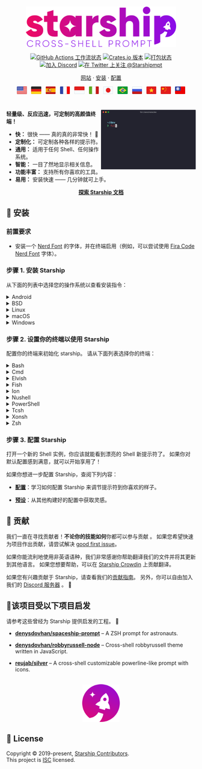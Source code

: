 <p align="center">
  <img
    width="400"
    src="https://raw.githubusercontent.com/starship/starship/master/media/logo.png"
    alt="Starship：可用于各种 Shell 的提示符"
 />
</p>

<p align="center">
  <a href="https://github.com/starship/starship/actions"
    ><img
      src="https://img.shields.io/github/workflow/status/starship/starship/Main workflow/master?label=workflow&style=flat-square"
      alt="GitHub Actions 工作流状态"
 /></a>
  <a href="https://crates.io/crates/starship"
    ><img
      src="https://img.shields.io/crates/v/starship?style=flat-square"
      alt="Crates.io 版本"
 /></a>
  <a href="https://repology.org/project/starship/versions"
    ><img
      src="https://img.shields.io/repology/repositories/starship?label=in%20repositories&style=flat-square"
      alt="打包状态" /></a
><br />
  <a href="https://discord.gg/starship"
    ><img
      src="https://img.shields.io/discord/567163873606500352?label=discord&logoColor=white&style=flat-square"
      alt="加入 Discord"
 /></a>
  <a href="https://twitter.com/StarshipPrompt"
    ><img
      src="https://img.shields.io/badge/twitter-@StarshipPrompt-1DA1F3?style=flat-square"
      alt="在 Twitter 上关注 @Starshipmpt"
 /></a>
</p>

<p align="center">
  <a href="https://starship.rs">网站</a>
  ·
  <a href="#🚀-installation">安装</a>
  ·
  <a href="https://starship.rs/config/">配置</a>
</p>

<p align="center">
  <a href="https://github.com/starship/starship/blob/master/README.md"
    ><img
      height="20"
      src="https://raw.githubusercontent.com/starship/starship/master/media/flag-us.png"
      alt="English"
 /></a>
  &nbsp;
  <a
    href="https://github.com/starship/starship/blob/master/docs/de-DE/guide/README.md"
    ><img
      height="20"
      src="https://raw.githubusercontent.com/starship/starship/master/media/flag-de.png"
      alt="Deutsch"
 /></a>
  &nbsp;
  <a
    href="https://github.com/starship/starship/blob/master/docs/es-ES/guide/README.md"
    ><img
      height="20"
      src="https://raw.githubusercontent.com/starship/starship/master/media/flag-es.png"
      alt="Español"
 /></a>
  &nbsp;
  <a
    href="https://github.com/starship/starship/blob/master/docs/fr-FR/guide/README.md"
    ><img
      height="20"
      src="https://raw.githubusercontent.com/starship/starship/master/media/flag-fr.png"
      alt="Français"
 /></a>
  &nbsp;
  <a
    href="https://github.com/starship/starship/blob/master/docs/id-ID/guide/README.md"
    ><img
      height="20"
      src="https://raw.githubusercontent.com/starship/starship/master/media/flag-id.png"
      alt="Bahasa Indonesia"
 /></a>
  &nbsp;
  <a
    href="https://github.com/starship/starship/blob/master/docs/it-IT/guide/README.md"
    ><img
      height="20"
      src="https://raw.githubusercontent.com/starship/starship/master/media/flag-it.png"
      alt="Italiano"
 /></a>
  &nbsp;
  <a
    href="https://github.com/starship/starship/blob/master/docs/ja-JP/guide/README.md"
    ><img
      height="20"
      src="https://raw.githubusercontent.com/starship/starship/master/media/flag-jp.png"
      alt="日本語"
 /></a>
  &nbsp;
  <a
    href="https://github.com/starship/starship/blob/master/docs/pt-BR/guide/README.md"
    ><img
      height="20"
      src="https://raw.githubusercontent.com/starship/starship/master/media/flag-br.png"
      alt="Português do Brasil"
 /></a>
  &nbsp;
  <a
    href="https://github.com/starship/starship/blob/master/docs/ru-RU/guide/README.md"
    ><img
      height="20"
      src="https://raw.githubusercontent.com/starship/starship/master/media/flag-ru.png"
      alt="Pусский"
 /></a>
  &nbsp;
  <a
    href="https://github.com/starship/starship/blob/master/docs/vi-VN/guide/README.md"
    ><img
      height="20"
      src="https://raw.githubusercontent.com/starship/starship/master/media/flag-vn.png"
      alt="Tiếng Việt"
 /></a>
  &nbsp;
  <a
    href="https://github.com/starship/starship/blob/master/docs/zh-CN/guide/README.md"
    ><img
      height="20"
      src="https://raw.githubusercontent.com/starship/starship/master/media/flag-cn.png"
      alt="简体中文"
 /></a>
  &nbsp;
  <a
    href="https://github.com/starship/starship/blob/master/docs/zh-TW/guide/README.md"
    ><img
      height="20"
      src="https://raw.githubusercontent.com/starship/starship/master/media/flag-tw.png"
      alt="繁體中文"
 /></a>
</p>

<h1></h1>

<img
  src="https://raw.githubusercontent.com/starship/starship/master/media/demo.gif"
  alt="使用 iTerm 和 Snazzy 主题的 Starship"
  width="50%"
  align="right"
 />

**轻量级、反应迅速，可定制的高颜值终端！**

- **快：** 很快 —— 真的真的非常快！ 🚀
- **定制化：** 可定制各种各样的提示符。
- **通用：** 适用于任何 Shell、任何操作系统。
- **智能：** 一目了然地显示相关信息。
- **功能丰富：** 支持所有你喜欢的工具。
- **易用：** 安装快速 —— 几分钟就可上手。

<p align="center">
<a href="https://starship.rs/config/"><strong>探索 Starship 文档</strong></a>
</p>

<a name="🚀-installation"></a>

## 🚀 安装

### 前置要求

- 安装一个 [Nerd Font](https://www.nerdfonts.com/) 的字体，并在终端启用（例如，可以尝试使用 [Fira Code Nerd Font](https://www.nerdfonts.com/font-downloads) 字体）。

### 步骤 1. 安装 Starship

从下面的列表中选择您的操作系统以查看安装指令：

<details>
<summary>Android</summary>

使用下列软件包管理器安装Starship：

| 软件包来源                                                                             | 指令                     |
| --------------------------------------------------------------------------------- | ---------------------- |
| [Termux](https://github.com/termux/termux-packages/tree/master/packages/starship) | `pkg install starship` |

</details>

<details>
<summary>BSD</summary>

使用下列软件包管理器安装Starship：

| 发行版         | 软件包来源                                                    | 指令                                |
| ----------- | -------------------------------------------------------- | --------------------------------- |
| **_任意发行版_** | **[crates.io](https://crates.io/crates/starship)**       | `cargo install starship --locked` |
| FreeBSD     | [FreshPorts](https://www.freshports.org/shells/starship) | `pkg install starship`            |
| NetBSD      | [pkgsrc](https://pkgsrc.se/shells/starship)              | `pkgin install starship`          |

</details>

<details>
<summary>Linux</summary>

安装最新版本：

```sh
curl -sS https://starship.rs/install.sh | sh
```

或者，使用以下任一软件包管理器安装Starship：

| 发行版                | 软件包来源                                                                                           | 指令                                                                             |
| ------------------ | ----------------------------------------------------------------------------------------------- | ------------------------------------------------------------------------------ |
| **_任意发行版_**        | **[crates.io](https://crates.io/crates/starship)**                                              | `cargo install starship --locked`                                              |
| _任意发行版_            | [conda-forge](https://anaconda.org/conda-forge/starship)                                        | `conda install -c conda-forge starship`                                        |
| _任意发行版_            | [Linuxbrew](https://formulae.brew.sh/formula/starship)                                          | `brew install starship`                                                        |
| _任意发行版_            | [Snapcraft](https://snapcraft.io/starship)                                                      | `snap install starship`                                                        |
| Alpine Linux 3.13+ | [Alpine Linux Packages](https://pkgs.alpinelinux.org/packages?name=starship)                    | `apk add starship`                                                             |
| Arch Linux         | [Arch Linux Community](https://archlinux.org/packages/community/x86_64/starship)                | `pacman -S starship`                                                           |
| CentOS 7+          | [Copr](https://copr.fedorainfracloud.org/coprs/atim/starship)                                   | `dnf copr enable atim/starship` <br /> `dnf install starship` |
| Fedora 31+         | [Fedora Packages](https://src.fedoraproject.org/rpms/rust-starship)                             | `dnf install starship`                                                         |
| NixOS              | [nixpkgs](https://github.com/NixOS/nixpkgs/blob/master/pkgs/tools/misc/starship/default.nix)    | `nix-env -iA nixos.starship`                                                   |
| Gentoo             | [Gentoo Packages](https://packages.gentoo.org/packages/app-shells/starship)                     | `emerge app-shells/starship`                                                   |
| Manjaro            |                                                                                                 | `pacman -S starship`                                                           |
| NixOS              | [nixpkgs](https://github.com/NixOS/nixpkgs/blob/master/pkgs/tools/misc/starship/default.nix)    | `nix-env -iA nixpkgs.starship`                                                 |
| Void Linux         | [Void Linux Packages](https://github.com/void-linux/void-packages/tree/master/srcpkgs/starship) | `xbps-install -S starship`                                                     |

</details>

<details>
<summary>macOS</summary>

安装最新版本：

```sh
curl -sS https://starship.rs/install.sh | sh
```

或者，使用以下任一软件包管理器安装Starship：

| 软件包来源                                                    | 指令                                      |
| -------------------------------------------------------- | --------------------------------------- |
| **[crates.io](https://crates.io/crates/starship)**       | `cargo install starship --locked`       |
| [conda-forge](https://anaconda.org/conda-forge/starship) | `conda install -c conda-forge starship` |
| [Homebrew](https://formulae.brew.sh/formula/starship)    | `brew install starship`                 |
| [MacPorts](https://ports.macports.org/port/starship)     | `port install starship`                 |

</details>

<details>
<summary>Windows</summary>

使用下列软件包管理器安装Starship：

| 软件包来源                                                                            | 指令                                      |
| -------------------------------------------------------------------------------- | --------------------------------------- |
| **[crates.io](https://crates.io/crates/starship)**                               | `cargo install starship --locked`       |
| [Chocolatey](https://community.chocolatey.org/packages/starship)                 | `choco install starship`                |
| [conda-forge](https://anaconda.org/conda-forge/starship)                         | `conda install -c conda-forge starship` |
| [Scoop](https://github.com/ScoopInstaller/Main/blob/master/bucket/starship.json) | `scoop install starship`                |

</details>

### 步骤 2. 设置你的终端以使用 Starship

配置你的终端来初始化 starship。 请从下面列表选择你的终端：

<details>
<summary>Bash</summary>

在 `~/.bashhrc` 的最后，添加以下内容：

```sh
eval "$(starship init bash)"
```

</details>

<details>
<summary>Cmd</summary>

您需要使用 [Clink](https://chrisant996.github.io/clink/clink.html) (v1.2.30+) 与 Cmd. 在路径 `%LocalAppData%\clink\starship.lua` 下创建文件，输入以下内容

```lua
load(io.popen('starship init cmd'):read("*a"))()
```

</details>

<details>
<summary>Elvish</summary>

在 `~/.config/fish/rc.elv` 的最后，添加以下内容：

```sh
eval (starship init elvish)
```

注意：仅支持 v0.17 及以上版本的 Elvish

</details>

<details>
<summary>Fish</summary>

在 `~/.config/fish/config.fish` 的最后，添加以下内容：

```fish
starship init fish | source
```

</details>

<details>
<summary>Ion</summary>

在 `~/.config/ion/initrc` 的最后，添加以下内容：

```sh
eval $(starship init ion)
```

</details>

<details>
<summary>Nushell</summary>

将以下内容添加到您 Nushell 配置文件的末尾(通过运行 `config path` 来获取配置文件的路径)：

```toml
startup = [
  "mkdir ~/.cache/starship",
  "starship init nu | save ~/.cache/starship/init.nu",
  "source ~/.cache/starship/init.nu",
]
prompt = "starship_prompt"
```

</details>

<details>
<summary>PowerShell</summary>

将以下内容添加到您 PowerShell 配置文件的末尾（通过运行 `$PROFILE` 来获取配置文件的路径）

```powershell
Invoke-Expression (&starship init powershell)
```

</details>

<details>
<summary>Tcsh</summary>

在 `~/.bashhrc` 的最后，添加以下内容：

```sh
eval `starship init tcsh`
```

</details>

<details>
<summary>Xonsh</summary>

在 `~/.bashhrc` 的最后，添加以下内容：

```python
execx($(starship init xonsh))
```

</details>

<details>
<summary>Zsh</summary>

在 `~/.zshrc` 的最后，添加以下内容：

```sh
eval "$(starship init zsh)"
```

</details>

### 步骤 3. 配置 Starship

打开一个新的 Shell 实例，你应该就能看到漂亮的 Shell 新提示符了。 如果你对默认配置感到满意，就可以开始享用了！

如果你想进一步配置 Starship，查阅下列内容：

- **[配置](https://starship.rs/config/)**：学习如何配置 Starship 来调节提示符到你喜欢的样子。

- **[预设](https://starship.rs/presets/)**：从其他构建好的配置中获取灵感。

## 🤝 贡献

我们一直在寻找贡献者！**不论你的技能如何**你都可以参与贡献 。 如果您希望快速为项目作出贡献，请尝试解决 [good first issue](https://github.com/starship/starship/labels/🌱%20good%20first%20issue)。

如果你能流利地使用非英语语种，我们非常感谢你帮助翻译我们的文件并将其更新到其他语言。 如果您想要帮助，可以在 [Starship Crowdin](https://translate.starship.rs/) 上贡献翻译。

如果您有兴趣贡献于 Starship，请查看我们的[贡献指南](https://github.com/starship/starship/blob/master/CONTRIBUTING.md)。 另外，你可以自由加入我们的 [Discord 服务器](https://discord.gg/8Jzqu3T) 。 👋

## 💭该项目受以下项目启发

请参考这些曾经为 Starship 提供启发的工程。 🙏

- **[denysdovhan/spaceship-prompt](https://github.com/denysdovhan/spaceship-prompt)** – A ZSH prompt for astronauts.

- **[denysdovhan/robbyrussell-node](https://github.com/denysdovhan/robbyrussell-node)** – Cross-shell robbyrussell theme written in JavaScript.

- **[reujab/silver](https://github.com/reujab/silver)** – A cross-shell customizable powerline-like prompt with icons.

<p align="center">
    <br>
    <img width="100" src="https://raw.githubusercontent.com/starship/starship/master/media/icon.png" alt="Starship 图标">
</p>

## 📝 License

Copyright © 2019-present, [Starship Contributors](https://github.com/starship/starship/graphs/contributors).<br /> This project is [ISC](https://github.com/starship/starship/blob/master/LICENSE) licensed.
